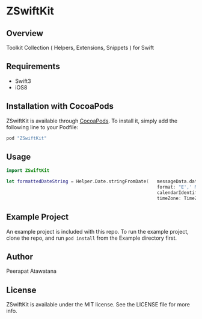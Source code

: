 # ZSwiftKit

## Overview

Toolkit Collection ( Helpers, Extensions, Snippets ) for Swift

## Requirements
* Swift3
* iOS8

## Installation with CocoaPods

ZSwiftKit is available through [CocoaPods](http://cocoapods.org). To install
it, simply add the following line to your Podfile:

```ruby
pod "ZSwiftKit"
```

## Usage

```Swift
import ZSwiftKit

let formattedDateString = Helper.Date.stringFromDate(   messageData.date,
                                                        format: "E',' MMM d',' yyyy",
                                                        calendarIdentifier: Calendar.Identifier.gregorian,
                                                        timeZone: TimeZone(abbreviation: "ICT")!)

```

## Example Project

An example project is included with this repo.  To run the example project, clone the repo, and run `pod install` from the Example directory first.

## Author

Peerapat Atawatana

## License

ZSwiftKit is available under the MIT license. See the LICENSE file for more info.
